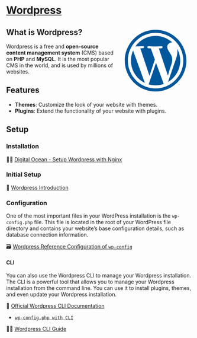# [Wordpress](https://wordpress.org/)

<div style="float: right;">
  <svg xmlns="http://www.w3.org/2000/svg" x="0px" y="0px" width="200" height="200" viewBox="0 0 48 48">
  <path fill="#fff" d="M24 4.050000000000001A19.95 19.95 0 1 0 24 43.95A19.95 19.95 0 1 0 24 4.050000000000001Z"></path><path fill="#01579b" d="M8.001,24c0,6.336,3.68,11.806,9.018,14.4L9.385,17.488C8.498,19.479,8.001,21.676,8.001,24z M34.804,23.194c0-1.977-1.063-3.35-1.67-4.412c-0.813-1.329-1.576-2.437-1.576-3.752c0-1.465,1.471-2.84,3.041-2.84 c0.071,0,0.135,0.006,0.206,0.008C31.961,9.584,28.168,8,24.001,8c-5.389,0-10.153,2.666-13.052,6.749 c0.228,0.074,0.307,0.039,0.611,0.039c1.669,0,4.264-0.2,4.264-0.2c0.86-0.057,0.965,1.212,0.099,1.316c0,0-0.864,0.105-1.828,0.152 l5.931,17.778l3.5-10.501l-2.603-7.248c-0.861-0.046-1.679-0.152-1.679-0.152c-0.862-0.056-0.762-1.375,0.098-1.316 c0,0,2.648,0.2,4.217,0.2c1.675,0,4.264-0.2,4.264-0.2c0.861-0.057,0.965,1.212,0.104,1.316c0,0-0.87,0.105-1.832,0.152l5.891,17.61 l1.599-5.326C34.399,26.289,34.804,24.569,34.804,23.194z M24.281,25.396l-4.8,13.952c1.436,0.426,2.95,0.652,4.52,0.652 c1.861,0,3.649-0.324,5.316-0.907c-0.04-0.071-0.085-0.143-0.118-0.22L24.281,25.396z M38.043,16.318 c0.071,0.51,0.108,1.059,0.108,1.645c0,1.628-0.306,3.451-1.219,5.737l-4.885,14.135C36.805,35.063,40,29.902,40,24 C40,21.219,39.289,18.604,38.043,16.318z"></path><path fill="#01579b" d="M4,24c0,11.024,8.97,20,19.999,20C35.03,44,44,35.024,44,24S35.03,4,24,4S4,12.976,4,24z M5.995,24 c0-9.924,8.074-17.999,18.004-17.999S42.005,14.076,42.005,24S33.929,42.001,24,42.001C14.072,42.001,5.995,33.924,5.995,24z"></path>
  </svg>
</div>

## What is Wordpress?

Wordpress is a free and **open-source content management system** (CMS) based on **PHP** and **MySQL**. It is the most popular CMS in the world, and is used by millions of websites.

## Features

- **Themes**: Customize the look of your website with themes.
- **Plugins**: Extend the functionality of your website with plugins.

## Setup

### Installation

🧑‍🎓 [Digital Ocean - Setup Wordpress with Nginx](https://www.digitalocean.com/community/tutorials/how-to-install-wordpress-with-lemp-nginx-mariadb-and-php-on-debian-10)

### Initial Setup

🔗 [Wordpress Introduction](https://wordpress.org/documentation/article/get-started-with-wordpress/)

### Configuration

One of the most important files in your WordPress installation is the `wp-config.php` file. This file is located in the root of your WordPress file directory and contains your website’s base configuration details, such as database connection information.

🗃️ [Wordpress Reference Configuration of `wp-config`](https://developer.wordpress.org/advanced-administration/wordpress/wp-config/)

#### CLI

You can also use the Wordpress CLI to manage your Wordpress installation. The CLI is a powerful tool that allows you to manage your Wordpress installation from the command line. You can use it to install plugins, themes, and even update your Wordpress installation.

🔗 [Official Wordpress CLI Documentation](https://developer.wordpress.org/cli/commands/)
- [`wp-config.php with CLI`](https://developer.wordpress.org/cli/commands/config/)

🧑‍🎓 [Wordpress CLI Guide](https://www.linode.com/docs/guides/how-to-install-wordpress-using-wp-cli-on-debian-10/)

